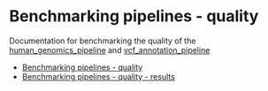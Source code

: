 # Benchmarking pipelines - quality

Documentation for benchmarking the quality of the [human_genomics_pipeline](https://github.com/ESR-NZ/human_genomics_pipeline) and [vcf_annotation_pipeline](https://github.com/ESR-NZ/vcf_annotation_pipeline)

- [Benchmarking pipelines - quality](benchmarking_pipelines_quality.md)
- [Benchmarking pipelines - quality - results](benchmarking_pipelines_quality_results.md)
